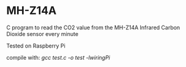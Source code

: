 # MH-Z14A
C program to read the CO2 value from the MH-Z14A Infrared Carbon Dioxide sensor every minute

Tested on Raspberry Pi

compile with: *gcc test.c -o test -lwiringPi*

